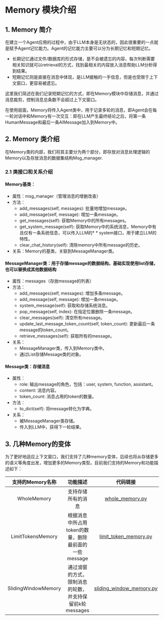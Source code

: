 # Memory 模块介绍
## 1. Memory 简介
在建立一个Agent应用的过程中，由于LLM本身是无状态的，因此很重要的一点就是赋予Agent记忆能力。Agent的记忆能力主要可以分为长期记忆和短期记忆。

* 长期记忆通过文件/数据库的形式存储，是不会被遗忘的内容，每次判断需要相关知识就可以retrieval的方式，找到最相关的内容放入消息帮助LLM分析得到结果。
* 短期记忆则是直接在消息中体现，是LLM接触的一手信息，但是也受限于上下文窗口，更容易被遗忘。

这里我们简述在我们记录短期记忆的方式，即在Memory模块中存储消息，并通过消息裁剪，控制消息总条数不会超过上下文窗口。

在使用层面，Memory将传入Agent类中，用于记录多轮的消息，即Agent会在每一轮对话中和Memory有一次交互：即在LLM产生最终结论之后，将第一条HumanMessage和最后一条AIMessage加入到Memory中。


## 2. Memory 类介绍
在Memory类的内部，我们将其主要分为两个部分，即存放对消息处理逻辑的Memory以及存放消息的数据集结构Msg_manager.

### 2.1 类接口和关系介绍

#### Memory基类：

* 属性：msg_manager（管理消息的增删改查）
* 方法：
    * add_messages(self, messages): 批量地增加message。
    * add_message(self, message): 增加一条message。
    * get_messages(self): 获取Memory中的所有messages。
    * get_system_message(self): 获取Memory中的系统消息，Memory中有且仅有一条系统信息，可以传入LLM的* * system接口，用于建立LLM的特性。
    * clear_chat_history(self): 清除memory中所有message的历史。
* 关系：Memory的基类，关联到MessageManager类。


#### MessageManager类：用于存储message的数据结构，基础实现使用list存储，也可以替换成其他数据结构

* 属性：messages（存放message的列表）
* 方法：
    * add_messages(self, messages): 增加多条message。
    * add_message(self, message): 增加一条message。
    * system_message(self): 获取和存储系统消息。
    * pop_message(self, index): 在指定位置删除一条message。
    * clear_messages(self): 清空所有message。
    * update_last_message_token_count(self, token_count): 更新最后一条message的token_count。
    * retrieve_messages(self): 获取所有的message。
* 关系：
    * MessageManager类，传入到Memory类中。
    * 通过List存储Message类的对象。

#### Message类：存储消息
* 属性：
    * role: 输出message的角色，包括：user, system, function, assistant。
    * content: 消息内容。
    * token_count: 消息占用的token的数量。
* 方法：
    * to_dict(self): 将message转化为字典。
* 关系：
    * 被MessageManager类存储。
    * 传入到LLM中，获得下一轮结果。


## 3. 几种Memory的变体
为了更好地适应上下文窗口，我们支持了几种memory变体，后续也将从存储更多的语义等角度出发，增加更多的Memory类型。目前我们支持的Memory和功能描述如下：

| 支持的Memory名称 | 功能描述 | 代码链接
| :--: | :--: | :--: |
| WholeMemory| 支持存储所有的消息| [whole_memory.py](../../erniebot-agent/src/erniebot_agent/memory/whole_memory.py) |
| LimitTokensMemory| 根据消息中所占用token的数量，删除最前面的一些message| [limit_token_memory.py](../../erniebot-agent/src/erniebot_agent/memory/limit_token_memory.py) |
| SlidingWindowMemory| 通过滑窗的方式，限制消息的轮数，并支持保留前k轮messages| [sliding_window_memory.py](../../erniebot-agent/src/erniebot_agent/memory/sliding_window_memory.py)|
